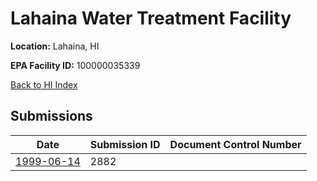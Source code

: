 # Lahaina Water Treatment Facility

**Location:** Lahaina, HI

**EPA Facility ID:** 100000035339

[Back to HI Index](../../index.md)

## Submissions

| Date | Submission ID | Document Control Number |
|------|--------------|-------------------------|
| [1999-06-14](submissions/2882.md) | 2882 |  |
